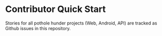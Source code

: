 # Contributor Quick Start

Stories for all pothole hunder projects (Web, Android, API) are tracked as Github issues in this repository.
